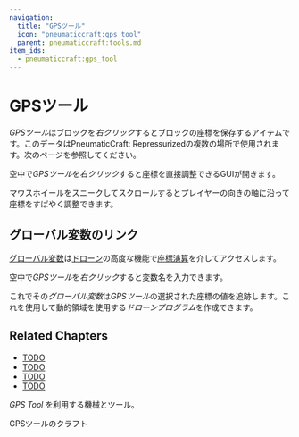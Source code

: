 ```yaml
---
navigation:
  title: "GPSツール"
  icon: "pneumaticcraft:gps_tool"
  parent: pneumaticcraft:tools.md
item_ids:
  - pneumaticcraft:gps_tool
---
```


# GPSツール

*GPSツール*はブロックを*右クリック*するとブロックの座標を保存するアイテムです。このデータは<Color hex="#228">PneumaticCraft: Repressurized</Color>の複数の場所で使用されます。次のページを参照してください。

空中で*GPSツール*を*右クリック*すると座標を直接調整できるGUIが開きます。

マウスホイールをスニークしてスクロールするとプレイヤーの向きの軸に沿って座標をすばやく調整できます。

<a name="variables"></a>
## グローバル変数のリンク

[グローバル変数](../variables.md#global)は[ドローン](./drone.md)の高度な機能で[座標演算](../coordinate_operator.md)を介してアクセスします。

空中で*GPSツール*を*右クリック*すると変数名を入力できます。

これでその*グローバル変数*は*GPSツール*の選択された座標の値を追跡します。これを使用して動的領域を使用する*ドローンプログラム*を作成できます。

## Related Chapters

- [TODO](../air_cannon.md)
- [TODO](../universal_sensor.md)
- [TODO](../programmer.md)
- [TODO](./amadron_tablet.md)

*GPS Tool* を利用する機械とツール。

GPSツールのクラフト

<Recipe id="pneumaticcraft:gps_tool" />

